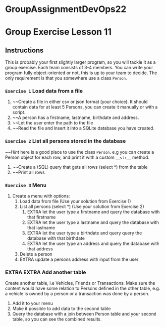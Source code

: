 # GroupAssignmentDevOps22

# Group Exercise Lesson 11

## Instructions

This is probably your first slightly larger program, so you will tackle it as a group exercise. Each team consists of 3-4 members. You can write your program fully object-oriented or not, this is up to your team to decide. The only requirement is that you somewhere use a class `Person`.

### `Exercise 1` Load data from a file

1. ~~Create a file in either csv or json format (your choice). It should contain data for at least 5 Persons, you can create it manually or with a script.
2. ~~A person has a firstname, lastname, birthdate and address.
3. ~~Let the user enter the path to the file
4. ~~Read the file and insert it into a SQLite database you have created.

### `Exercise 2` List all persons stored in the database

~~*Hint* here is a good place to use the class `Person`. e.g you can create a Person object for each row, and print it with a custom `__str__` method.

1. ~~Create a (SQL) query that gets all rows (select *) from the table
2. ~~Print all rows

### `Exercise 3` Menu

1. Create a menu with options:
   1. Load data from file (Use your solution from Exercise 1)
   2. List all persons (select *) (Use your solution from Exercise 2)
      1. EXTRA let the user type a firstname and query the database with that firstname
      2. EXTRA let the user type a lastname and query the database with that lastname
      3. EXTRA let the user type a birthdate and query query the database with that birthdate
      4. EXTRA let the user type an address and query the database with that address
   3. Delete a person
   4. EXTRA update a persons address with input from the user

### EXTRA EXTRA Add another table

Create another table, i.e Vehicles, Friends or Transactions. Make sure the content
would have some relation to Persons defined in the other table, e.g. a vehicle is owned
by a person or a transaction was done by a person.

1. Add it to your menu
2. Make it possible to add data to the second table
3. Query the database with a join between Person table and your second table, so you can see the combined results.
